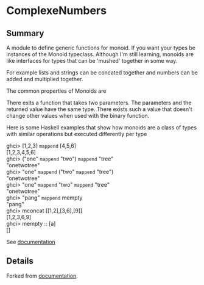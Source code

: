 # ComplexeNumbers

## Summary

A module to define generic functions for monoid.  If you want your types be instances of the Monoid typeclass.  Although I'm still learning, monoids are like interfaces for types that can be 'mushed' together in some way.

For example lists and strings can be concated together and numbers can be added and multiplied together.

The common properties of Monoids are 

There exits a function that takes two parameters.
The parameters and the returned value have the same type.
There exists such a value that doesn't change other values when used with the binary function.

Here is some Haskell examples that show how monoids are a class of types with similar operations but executed differently per type

ghci> [1,2,3] `mappend` [4,5,6]  
[1,2,3,4,5,6]  
ghci> ("one" `mappend` "two") `mappend` "tree"  
"onetwotree"  
ghci> "one" `mappend` ("two" `mappend` "tree")  
"onetwotree"  
ghci> "one" `mappend` "two" `mappend` "tree"  
"onetwotree"  
ghci> "pang" `mappend` mempty  
"pang"  
ghci> mconcat [[1,2],[3,6],[9]]  
[1,2,3,6,9]  
ghci> mempty :: [a]  
[]  

See [documentation](http://learnyouahaskell.com/functors-applicative-functors-and-monoids#monoids)

## Details

Forked from [documentation](http://package.elm-lang.org/packages/arowM/elm-monoid/latest).
